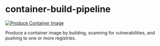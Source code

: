 # container-build-pipeline

[![Produce Container Image](https://github.com/phoenix1480/container-build-pipeline/actions/workflows/produce-docker-image.yml/badge.svg)](https://github.com/phoenix1480/container-build-pipeline/actions/workflows/produce-docker-image.yml)

Produce a container image by building, scanning for vulnerabilities, and pushing to one or more registries.
